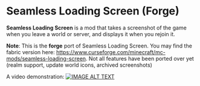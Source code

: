 # Seamless Loading Screen (Forge)

**Seamless Loading Screen** is a mod that takes a screenshot of the game when you leave a world or server, and displays it when you rejoin it.

**Note**: This is the **forge** port of Seamless Loading Screen. You may find the fabric version here: https://www.curseforge.com/minecraft/mc-mods/seamless-loading-screen. Not all features have been ported over yet (realm support, update world icons, archived screenshots)

A video demonstration:
[![IMAGE ALT TEXT](https://i.imgur.com/NbG9zBP.png)](http://www.youtube.com/watch?v=PB9NinPPTwA "Seamless Loading Screen - Demonstration")

